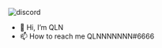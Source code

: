 ![discord](https://discord.c99.nl/widget/theme-3/794268186010714184.png)  
- 👋 Hi, I’m QLN
- 📫 How to reach me QLNNNNNNN#6666
